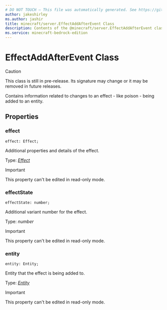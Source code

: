 ```yaml
---
# DO NOT TOUCH — This file was automatically generated. See https://github.com/mojang/minecraftapidocsgenerator to modify descriptions, examples, etc.
author: jakeshirley
ms.author: jashir
title: minecraft/server.EffectAddAfterEvent Class
description: Contents of the @minecraft/server.EffectAddAfterEvent class.
ms.service: minecraft-bedrock-edition
---
```

# EffectAddAfterEvent Class

> [!CAUTION]
> This class is still in pre-release.  Its signature may change or it may be removed in future releases.

Contains information related to changes to an effect - like poison - being added to an entity.

## Properties

### **effect**
`effect: Effect;`

Additional properties and details of the effect.

Type: [*Effect*](Effect.md)
  
> [!IMPORTANT]
> This property can't be edited in read-only mode.

### **effectState**
`effectState: number;`

Additional variant number for the effect.

Type: *number*
  
> [!IMPORTANT]
> This property can't be edited in read-only mode.

### **entity**
`entity: Entity;`

Entity that the effect is being added to.

Type: [*Entity*](Entity.md)
  
> [!IMPORTANT]
> This property can't be edited in read-only mode.
